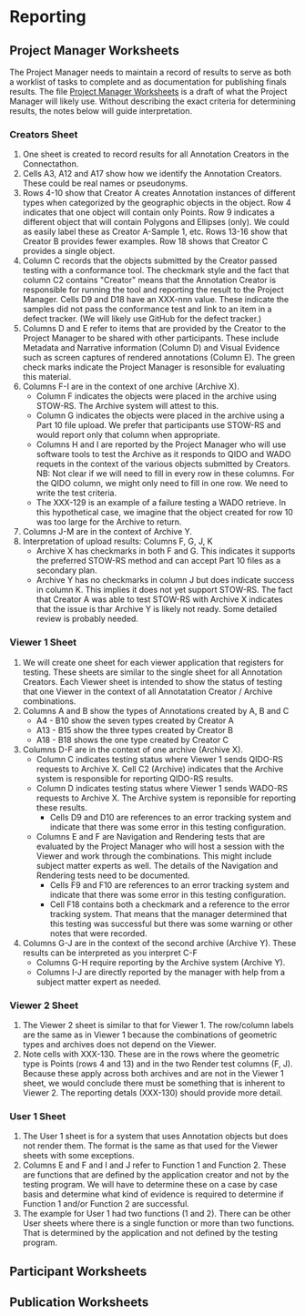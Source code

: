 # Reporting

## Project Manager Worksheets

The Project Manager needs to maintain a record of results to serve as both a worklist of tasks to complete and as documentation for publishing finals results. The file [Project Manager Worksheets](./Project_Manager_Worksheets.xlsx) is a draft of what the Project Manager will likely use. Without describing the exact criteria for determining results, the notes below will guide interpretation.

### Creators Sheet
1. One sheet is created to record results for all Annotation Creators in the Connectathon.
2. Cells A3, A12 and A17 show how we identify the Annotation Creators. These could be real names or pseudonyms.
3. Rows 4-10 show that Creator A creates Annotation instances of different types when categorized by the geographic objects in the object. Row 4 indicates that one object will contain only Points. Row 9 indicates a different object that will contain Polygons and Ellipses (only). We could as easily label these as Creator A-Sample 1, etc. Rows 13-16 show that Creator B provides fewer examples. Row 18 shows that Creator C provides a single object.
4. Column C records that the objects submitted by the Creator passed testing with a conformance tool. The checkmark style and the fact that column C2 contains "Creator" means that the Annotation Creator is responsible for running the tool and reporting the result to the Project Manager. Cells D9 and D18 have an XXX-nnn value. These indicate the samples did not pass the conformance test and link to an item in a defect tracker. (We will likely use GitHub for the defect tracker.)
5. Columns D and E refer to items that are provided by the Creator to the Project Manager to be shared with other participants. These include Metadata and Narrative information (Column D) and Visual Evidence such as screen captures of rendered annotations (Column E). The green check marks indicate the Project Manager is resonsible for evaluating this material.
6. Columns F-I are in the context of one archive (Archive X).
   - Column F indicates the objects were placed in the archive using STOW-RS. The Archive system will attest to this.
   - Column G indicates the objects were placed in the archive using a Part 10 file upload. We prefer that participants use STOW-RS and would report only that column when appropriate.
   - Columns H and I are reported by the Project Manager who will use software tools to test the Archive as it responds to QIDO and WADO requets in the context of the various objects submitted by Creators. NB: Not clear if we will need to fill in every row in these columns. For the QIDO column, we might only need to fill in one row. We need to write the test criteria.
   - The XXX-129 is an example of a failure testing a WADO retrieve. In this hypothetical case, we imagine that the object created for row 10 was too large for the Archive to return.
7. Columns J-M are in the context of Archive Y.
8. Interpretation of upload results: Columns F, G, J, K
   - Archive X has checkmarks in both F and G. This indicates it supports the preferred STOW-RS method and can accept Part 10 files as a secondary plan.
   - Archive Y has no checkmarks in column J but does indicate success in column K. This implies it does not yet support STOW-RS. The fact that Creator A was able to test STOW-RS with Archive X indicates that the issue is thar Archive Y is likely not ready. Some detailed review is probably needed.


### Viewer 1 Sheet
1. We will create one sheet for each viewer application that registers for testing. These sheets are similar to the single sheet for all Annotation Creators. Each Viewer sheet is intended to show the status of testing that one Viewer in the context of all Annotatation Creator / Archive combinations.
2. Columns A and B show the types of Annotations created by A, B and C
   -  A4 - B10 show the seven types created by Creator A
   - A13 - B15 show the three types created by Creator B
   - A18 - B18 shows the one type created by Creator C
3. Columns D-F are in the context of one archive (Archive X).
   - Column C indicates testing status where Viewer 1 sends QIDO-RS requests to Archive X. Cell C2 (Archive) indicates that the Archive system is responsible for reporting QIDO-RS results.
   - Column D indicates testing status where Viewer 1 sends WADO-RS requests to Archive X. The Archive system is reponsible for reporting these results.
      - Cells D9 and D10 are references to an error tracking system and indicate that there was some error in this testing configuration.
   - Columns E and F are Navigation and Rendering tests that are evaluated by the Project Manager who will host a session with the Viewer and work through the combinations. This might include subject matter experts as well. The details of the Navigation and Rendering tests need to be documented.
      - Cells F9 and F10 are references to an error tracking system and indicate that there was some error in this testing configuration.
      - Cell F18 contains both a checkmark and a reference to the error tracking system. That means that the manager determined that this testing was successful but there was some warning or other notes that were recorded.
4. Columns G-J are in the context of the second archive (Archive Y). These results can be interpreted as you interpret C-F
   - Columns G-H require reporting by the Archive system (Archive Y).
   - Columns I-J are directly reported by the manager with help from a subject matter expert as needed.

### Viewer 2 Sheet
1. The Viewer 2 sheet is similar to that for Viewer 1. The row/column labels are the same as in Viewer 1 because the combinations of geometric types and archives does not depend on the Viewer.
2. Note cells with XXX-130. These are in the rows where the geometric type is Points (rows 4 and 13) and in the two Render test columns (F, J). Because these apply across both archives and are not in the Viewer 1 sheet, we would conclude there must be something that is inherent to Viewer 2. The reporting detals (XXX-130) should provide more detail.

### User 1 Sheet
1. The User 1 sheet is for a system that uses Annotation objects but does not render them. The format is the same as that used for the Viewer sheets with some exceptions.
2. Columns E and F and I and J refer to Function 1 and Function 2. These are functions that are defined by the application creator and not by the testing program. We will have to determine these on a case by case basis and determine what kind of evidence is required to determine if Function 1 and/or Function 2 are successful.
3. The example for User 1 had two functions (1 and 2). There can be other User sheets where there is a single function or more than two functions. That is determined by the application and not defined by the testing program.

## Participant Worksheets



## Publication Worksheets